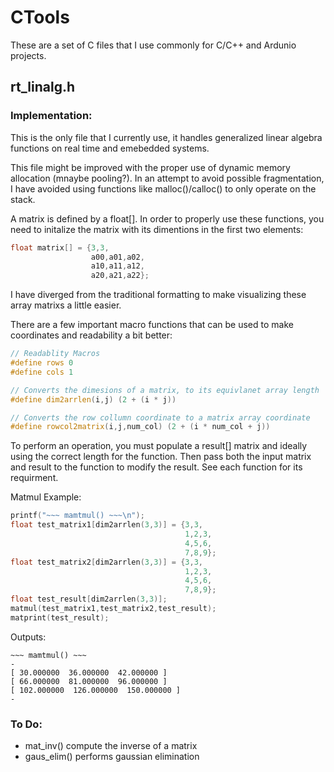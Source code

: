 # CTools
These are a set of C files that I use commonly for C/C++ and Ardunio projects.

## rt_linalg.h 

### Implementation:

This is the only file that I currently use, it handles generalized linear algebra 
functions on real time and emebedded systems. 

This file might be improved with the proper use of dynamic memory allocation (mnaybe pooling?).
In an attempt to avoid possible fragmentation, I have avoided using functions like
malloc()/calloc() to only operate on the stack.

A matrix is defined by a float[]. In order to properly use these functions, 
you need to initalize the matrix with its dimentions in the first two elements:

```cpp
float matrix[] = {3,3,
                  a00,a01,a02,
                  a10,a11,a12,
                  a20,a21,a22};
```

I have diverged from the traditional formatting to make visualizing these array matrixs a 
little easier. 

There are a few important macro functions that can be used to make coordinates and 
readability a bit better:

```cpp
// Readablity Macros
#define rows 0
#define cols 1

// Converts the dimesions of a matrix, to its equivlanet array length
#define dim2arrlen(i,j) (2 + (i * j))

// Converts the row collumn coordinate to a matrix array coordinate
#define rowcol2matrix(i,j,num_col) (2 + (i * num_col + j)) 
```
To perform an operation, you must populate a result[] matrix and ideally using the correct 
length for the function. Then pass both the input matrix and result to the function to modify 
the result. See each function for its requirment.

Matmul Example:

```cpp
printf("~~~ mamtmul() ~~~\n");
float test_matrix1[dim2arrlen(3,3)] = {3,3,
                                       1,2,3,
                                       4,5,6,
                                       7,8,9};
float test_matrix2[dim2arrlen(3,3)] = {3,3,
                                       1,2,3,
                                       4,5,6,
                                       7,8,9};
float test_result[dim2arrlen(3,3)];
matmul(test_matrix1,test_matrix2,test_result);
matprint(test_result);
```


Outputs:

```
~~~ mamtmul() ~~~
-
[ 30.000000  36.000000  42.000000 ]
[ 66.000000  81.000000  96.000000 ]
[ 102.000000  126.000000  150.000000 ]
-
```

### To Do:
- mat_inv() compute the inverse of a matrix
- gaus_elim() performs gaussian elimination 

